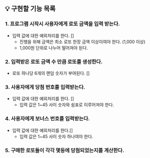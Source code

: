 ## 💡 구현할 기능 목록

### 1. 프로그램 시작시 사용자에게 로또 금액을 입력 받는다.
- 입력 값에 대한 예외처리를 한다. []
    - 진행을 위해 금액은 최소 로또 한장 금액 이상이여야 한다. (1,000 이상)
    - 1,000원 단위로 나누어 떨어져야 된다.

### 2. 입력받은 로또 금액 수 만큼 로또를 생성한다.
- 로또 하나당 6개의 랜덤 숫자가 부여된다. []


### 3. 사용자에게 당첨 번호를 입력받는다.
- 입력 값에 대한 예외처리를 한다. []
    - 입력 값은 1~45 사이 숫자와 쉼표로 이루어져야 한다.


### 4. 사용자에게 보너스 번호를 입력받는다.
- 입력 값에 대한 예외처리를 한다.[]
    - 입력 값은 1~45 사이 숫자 하나여야 한다.


### 5. 구매한 로또들이 각각 몇등에 당첨되었는지를 계산한다.
